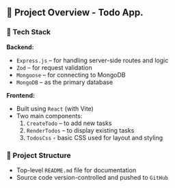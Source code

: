

## 📝 Project Overview - Todo App.

### 🧠 Tech Stack

**Backend:**
- `Express.js` – for handling server-side routes and logic
- `Zod` – for request validation
- `Mongoose` – for connecting to MongoDB
- `MongoDB` – as the primary database

**Frontend:**
- Built using `React` (with Vite)
- Two main components:
  1. `CreateTodo` – to add new tasks
  2. `RenderTodos` – to display existing tasks
  3. `TodosCss` - basic CSS used for layout and styling

### 📁 Project Structure
- Top-level `README.md` file for documentation
- Source code version-controlled and pushed to `GitHub`

